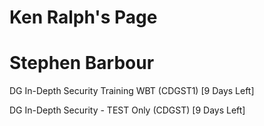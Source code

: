 # Ken Ralph's Page


# Stephen Barbour


DG In-Depth Security Training WBT (CDGST1) [9 Days Left]

DG In-Depth Security - TEST Only (CDGST) [9 Days Left]



